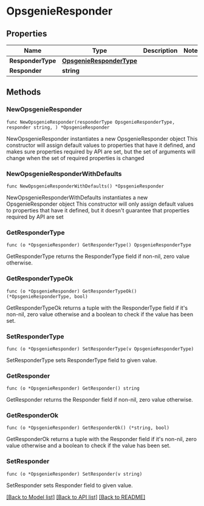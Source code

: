 # OpsgenieResponder

## Properties

Name | Type | Description | Notes
------------ | ------------- | ------------- | -------------
**ResponderType** | [**OpsgenieResponderType**](OpsgenieResponderType.md) |  | 
**Responder** | **string** |  | 

## Methods

### NewOpsgenieResponder

`func NewOpsgenieResponder(responderType OpsgenieResponderType, responder string, ) *OpsgenieResponder`

NewOpsgenieResponder instantiates a new OpsgenieResponder object
This constructor will assign default values to properties that have it defined,
and makes sure properties required by API are set, but the set of arguments
will change when the set of required properties is changed

### NewOpsgenieResponderWithDefaults

`func NewOpsgenieResponderWithDefaults() *OpsgenieResponder`

NewOpsgenieResponderWithDefaults instantiates a new OpsgenieResponder object
This constructor will only assign default values to properties that have it defined,
but it doesn't guarantee that properties required by API are set

### GetResponderType

`func (o *OpsgenieResponder) GetResponderType() OpsgenieResponderType`

GetResponderType returns the ResponderType field if non-nil, zero value otherwise.

### GetResponderTypeOk

`func (o *OpsgenieResponder) GetResponderTypeOk() (*OpsgenieResponderType, bool)`

GetResponderTypeOk returns a tuple with the ResponderType field if it's non-nil, zero value otherwise
and a boolean to check if the value has been set.

### SetResponderType

`func (o *OpsgenieResponder) SetResponderType(v OpsgenieResponderType)`

SetResponderType sets ResponderType field to given value.


### GetResponder

`func (o *OpsgenieResponder) GetResponder() string`

GetResponder returns the Responder field if non-nil, zero value otherwise.

### GetResponderOk

`func (o *OpsgenieResponder) GetResponderOk() (*string, bool)`

GetResponderOk returns a tuple with the Responder field if it's non-nil, zero value otherwise
and a boolean to check if the value has been set.

### SetResponder

`func (o *OpsgenieResponder) SetResponder(v string)`

SetResponder sets Responder field to given value.



[[Back to Model list]](../README.md#documentation-for-models) [[Back to API list]](../README.md#documentation-for-api-endpoints) [[Back to README]](../README.md)



